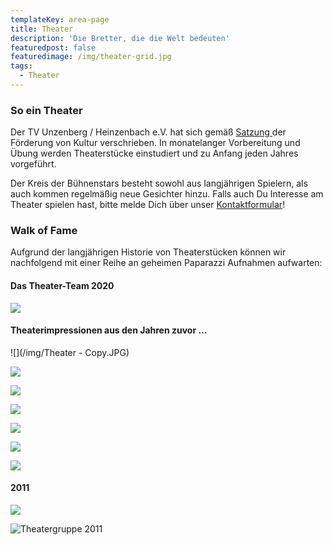 ```yaml
---
templateKey: area-page
title: Theater
description: 'Die Bretter, die die Welt bedeuten'
featuredpost: false
featuredimage: /img/theater-grid.jpg
tags:
  - Theater
---
```

### So ein Theater

Der TV Unzenberg / Heinzenbach e.V. hat sich gemäß [Satzung ](/verein/satzung)der Förderung von Kultur verschrieben. In monatelanger Vorbereitung und Übung werden Theaterstücke einstudiert und zu Anfang jeden Jahres vorgeführt.

Der Kreis der Bühnenstars besteht sowohl aus langjährigen Spielern, als auch kommen regelmäßig neue Gesichter hinzu. Falls auch Du Interesse am Theater spielen hast, bitte melde Dich über unser [Kontaktformular](/kontakt)!

### Walk of Fame

Aufgrund der langjährigen Historie von Theaterstücken können wir nachfolgend mit einer Reihe an geheimen Paparazzi Aufnahmen aufwarten:

#### Das Theater-Team 2020

![](/img/Theater2020.jpg)

#### Theaterimpressionen aus den Jahren zuvor ...

![](/img/Theater - Copy.JPG)



![](/img/RTEmagicC_Darsteller_2015.JPG.jpg)

![](/img/FullSizeRender.jpg)

![](/img/RTEmagicC_Foto_1.JPG.jpg)

![](/img/RTEmagicC_Foto_2.JPG.jpg)

![](/img/RTEmagicC_theater_2015.jpg.jpg)

![](/img/RTEmagicC_Plakat_2014.pdf.jpg)

#### 2011

![](/img/RTEmagicC_Plakat_2011.pdf.jpg)

![Theatergruppe 2011](/img/RTEmagicC_Theatergruppe_2011.jpg.jpg "Theatergruppe 2011")